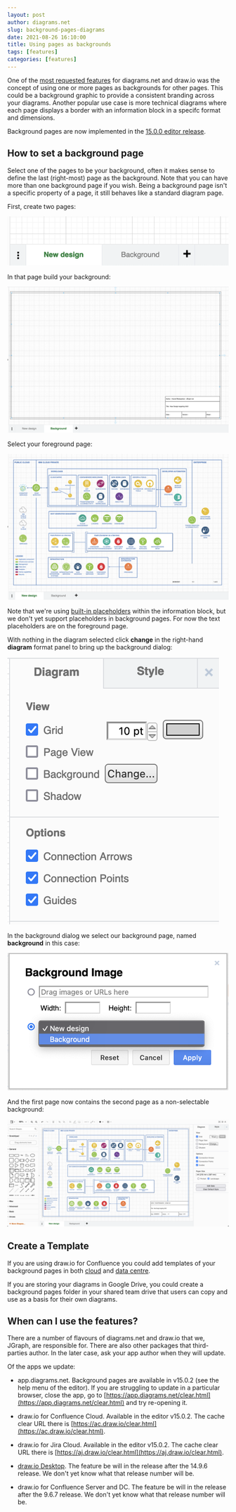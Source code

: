 ```yaml
---
layout: post
author: diagrams.net
slug: background-pages-diagrams
date: 2021-08-26 16:10:00
title: Using pages as backgrounds
tags: [features]
categories: [features]
---
```


One of the [most requested features](https://github.com/jgraph/drawio/issues/60) for diagrams.net and draw.io was the concept of using one or more pages as backgrounds for other pages. This could be a background graphic to provide a consistent branding across your diagrams. Another popular use case is more technical diagrams where each page displays a border with an information block in a specifc format and dimensions.

Background pages are now implemented in the [15.0.0 editor release](https://github.com/jgraph/drawio/tree/v15.0.0).

## How to set a background page

Select one of the pages to be your background, often it makes sense to define the last (right-most) page as the background. Note that you can have more than one background page if you wish. Being a background page isn't a specific property of a page, it still behaves like a standard diagram page.

First, create two pages:

<img src="/assets/img/blog/background-page-tab.png" style="max-width:100%;height:auto;" alt="Two diagram pages, one for the foreground diagram, the other for the background">

In that page build your background:

<img src="/assets/img/blog/background-page.png" style="max-width:100%;height:auto;" alt="Background page to diagram">

Select your foreground page:

<img src="/assets/img/blog/foreground-page.png" style="max-width:100%;height:auto;" alt="Forground page to diagram">

Note that we're using [built-in placeholders](https://www.diagrams.net/doc/faq/predefined-placeholders) within the information block, but we don't yet support placeholders in background pages. For now the text placeholders are on the foreground page.

With nothing in the diagram selected click **change** in the right-hand **diagram** format panel to bring up the background dialog:

<img src="/assets/img/blog/background-option.png" style="max-width:100%;height:auto;" alt="Location of background in diagram format panel">

In the background dialog we select our background page, named **background** in this case:

<img src="/assets/img/blog/background-selection.png" style="max-width:100%;height:auto;" alt="Background options dialog">

And the first page now contains the second page as a non-selectable background:

<img src="/assets/img/blog/diagram-with-background.png" style="max-width:100%;height:auto;" alt="Diagram complete with background">

## Create a Template

If you are using draw.io for Confluence you could add templates of your background pages in both [cloud](https://www.diagrams.net/doc/faq/custom-templates-confluence-cloud) and [data centre](https://www.diagrams.net/doc/faq/custom-templates-confluence-server).

If you are storing your diagrams in Google Drive, you could create a background pages folder in your shared team drive that users can copy and use as a basis for their own diagrams.

## When can I use the features?

There are a number of flavours of diagrams.net and draw.io that we, JGraph, are responsible for. There are also other packages that third-parties author. In the later case, ask your app author when they will update.

Of the apps we update:

* app.diagrams.net. Background pages are available in v15.0.2 (see the help menu of the editor). If you are struggling to update in a particular browser, close the app, go to [https://app.diagrams.net/clear.html](https://app.diagrams.net/clear.html) and try re-opening it.

* draw.io for Confluence Cloud. Available in the editor v15.0.2. The cache clear URL there is [https://ac.draw.io/clear.html](https://ac.draw.io/clear.html).

* draw.io for Jira Cloud. Available in the editor v15.0.2. The cache clear URL there is [https://aj.draw.io/clear.html](https://aj.draw.io/clear.html).

* [draw.io Desktop](https://get.diagrams.net). The feature be will in the release after the 14.9.6 release. We don't yet know what that release number will be.

* draw.io for Confluence Server and DC. The feature be will in the release after the 9.6.7 release. We don't yet know what that release number will be.